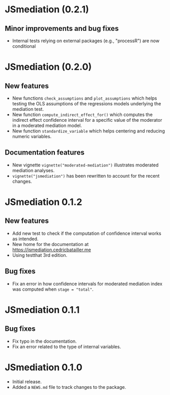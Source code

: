 # JSmediation (0.2.1)

## Minor improvements and bug fixes

* Internal tests relying on external packages (e.g., "processR") are now conditional

# JSmediation (0.2.0)

## New features

* New functions `check_assumptions` and `plot_assumptions` which helps testing
  the OLS assumptions of the regressions models underlying the mediation test.
* New function `compute_indirect_effect_for()` which computes the indirect
  effect confidence interval for a specific value of the moderator in a 
  moderated mediation model.
* New function `standardize_variable` which helps centering and reducing numeric
  variables.
  
## Documentation features 

* New vignette `vignette("moderated-mediation")` illustrates moderated mediation
  analyses.
* `vignette("jsmediation")` has been rewritten to account for the recent
  changes.

# JSmediation 0.1.2

## New features

* Add new test to check if the computation of confidence interval works as
intended.
* New home for the documentation at https://jsmediation.cedricbatailler.me
* Using testthat 3rd edition.

## Bug fixes

* Fix an error in how confidence intervals for moderated mediation index was
computed when `stage = "total"`.

# JSmediation 0.1.1

## Bug fixes

* Fix typo in the documentation.
* Fix an error related to the type of internal variables. 

# JSmediation 0.1.0

* Initial release.
* Added a `NEWS.md` file to track changes to the package.
